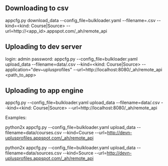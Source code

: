 Downloading to csv
------------------
appcfg.py download_data --config_file=bulkloader.yaml --filename=<file>.csv --kind=<kind: Course|Source> --url=http://<app_id>.appspot.com/_ah/remote_api

Uploading to dev server
-----------------------
login: admin
password: <blank>
appcfg.py --config_file=bulkloader.yaml upload_data --filename=data/<file>.csv --kind=<kind: Course|Source> --application="dev~uplusprofiles" --url=http://localhost:8080/_ah/remote_api <path_to_app>

Uploading to app engine
-----------------------
appcfg.py --config_file=bulkloader.yaml upload_data --filename=data/<file>.csv --kind=<kind: Course|Source> --url=http://localhost:8080/_ah/remote_api

Examples:

python2x appcfg.py --config_file=bulkloader.yaml upload_data --filename=data/courses.csv --kind=Course --url=http://devn-uplusprofiles.appspot.com/_ah/remote_api

python2x appcfg.py --config_file=bulkloader.yaml upload_data --filename=data/sources.csv --kind=Source --url=http://devn-uplusprofiles.appspot.com/_ah/remote_api